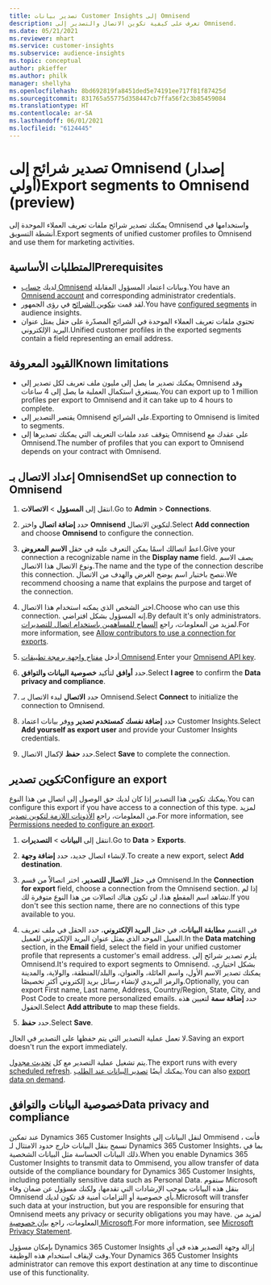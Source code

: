 ```yaml
---
title: تصدير بيانات Customer Insights إلى Omnisend
description: تعرف على كيفية تكوين الاتصال والتصدير إلى Omnisend.
ms.date: 05/21/2021
ms.reviewer: mhart
ms.service: customer-insights
ms.subservice: audience-insights
ms.topic: conceptual
author: pkieffer
ms.author: philk
manager: shellyha
ms.openlocfilehash: 8bd692819fa8451ded5e74191ee717f81f87425d
ms.sourcegitcommit: 831765a55775d358447cb7ffa56f2c3b85459084
ms.translationtype: HT
ms.contentlocale: ar-SA
ms.lasthandoff: 06/01/2021
ms.locfileid: "6124445"
---
```

# <a name="export-segments-to-omnisend-preview"></a><span data-ttu-id="28044-103">تصدير شرائح إلى Omnisend (إصدار أولي)</span><span class="sxs-lookup"><span data-stu-id="28044-103">Export segments to Omnisend (preview)</span></span>

<span data-ttu-id="28044-104">يمكنك تصدير شرائح ملفات تعريف العملاء الموحدة إلى Omnisend واستخدامها في أنشطة التسويق.</span><span class="sxs-lookup"><span data-stu-id="28044-104">Export segments of unified customer profiles to Omnisend and use them for marketing activities.</span></span>

## <a name="prerequisites"></a><span data-ttu-id="28044-105">المتطلبات الأساسية</span><span class="sxs-lookup"><span data-stu-id="28044-105">Prerequisites</span></span>

-   <span data-ttu-id="28044-106">لديك [حساب Omnisend](https://www.omnisend.com/) وبيانات اعتماد المسؤول المقابلة.</span><span class="sxs-lookup"><span data-stu-id="28044-106">You have an [Omnisend account](https://www.omnisend.com/) and corresponding administrator credentials.</span></span>
-   <span data-ttu-id="28044-107">لقد قمت [بتكوين الشرائح](segments.md) في رؤى الجمهور.</span><span class="sxs-lookup"><span data-stu-id="28044-107">You have [configured segments](segments.md) in audience insights.</span></span>
-   <span data-ttu-id="28044-108">تحتوي ملفات تعريف العملاء الموحدة في الشرائح المصدّرة على حقل يمثل عنوان البريد الإلكتروني.</span><span class="sxs-lookup"><span data-stu-id="28044-108">Unified customer profiles in the exported segments contain a field representing an email address.</span></span>

## <a name="known-limitations"></a><span data-ttu-id="28044-109">القيود المعروفة</span><span class="sxs-lookup"><span data-stu-id="28044-109">Known limitations</span></span>

- <span data-ttu-id="28044-110">يمكنك تصدير ما يصل إلى مليون ملف تعريف لكل تصدير إلى Omnisend وقد يستغرق استكمال العملية ما يصل إلى 4 ساعات.</span><span class="sxs-lookup"><span data-stu-id="28044-110">You can export up to 1 million profiles per export to Omnisend and it can take up to 4 hours to complete.</span></span>
- <span data-ttu-id="28044-111">يقتصر التصدير إلى Omnisend على الشرائح.</span><span class="sxs-lookup"><span data-stu-id="28044-111">Exporting to Omnisend is limited to segments.</span></span>
- <span data-ttu-id="28044-112">يتوقف عدد ملفات التعريف التي يمكنك تصديرها إلى Omnisend على عقدك مع Omnisend.</span><span class="sxs-lookup"><span data-stu-id="28044-112">The number of profiles that you can export to Omnisend depends on your contract with Omnisend.</span></span>

## <a name="set-up-connection-to-omnisend"></a><span data-ttu-id="28044-113">إعداد الاتصال بـ Omnisend</span><span class="sxs-lookup"><span data-stu-id="28044-113">Set up connection to Omnisend</span></span>

1. <span data-ttu-id="28044-114">انتقل إلى **المسؤول** > **الاتصالات**.</span><span class="sxs-lookup"><span data-stu-id="28044-114">Go to **Admin** > **Connections**.</span></span>

1. <span data-ttu-id="28044-115">حدد **إضافة اتصال** واختر **Omnisend** لتكوين الاتصال.</span><span class="sxs-lookup"><span data-stu-id="28044-115">Select **Add connection** and choose **Omnisend** to configure the connection.</span></span>

1. <span data-ttu-id="28044-116">اعط اتصالك اسمًا يمكن التعرف عليه في حقل **الاسم المعروض**.</span><span class="sxs-lookup"><span data-stu-id="28044-116">Give your connection a recognizable name in the **Display name** field.</span></span> <span data-ttu-id="28044-117">يصف الاسم ونوع الاتصال هذا الاتصال.</span><span class="sxs-lookup"><span data-stu-id="28044-117">The name and the type of the connection describe this connection.</span></span> <span data-ttu-id="28044-118">ننصح باختيار اسم يوضح الغرض والهدف من الاتصال.</span><span class="sxs-lookup"><span data-stu-id="28044-118">We recommend choosing a name that explains the purpose and target of the connection.</span></span>

1. <span data-ttu-id="28044-119">اختر الشخص الذي يمكنه استخدام هذا الاتصال.</span><span class="sxs-lookup"><span data-stu-id="28044-119">Choose who can use this connection.</span></span> <span data-ttu-id="28044-120">إنه المسؤول بشكل افتراضي.</span><span class="sxs-lookup"><span data-stu-id="28044-120">By default it's only administrators.</span></span> <span data-ttu-id="28044-121">لمزيد من المعلومات، راجع [السماح للمساهمين باستخدام اتصال للتصديرات](connections.md#allow-contributors-to-use-a-connection-for-exports).</span><span class="sxs-lookup"><span data-stu-id="28044-121">For more information, see [Allow contributors to use a connection for exports](connections.md#allow-contributors-to-use-a-connection-for-exports).</span></span>

1. <span data-ttu-id="28044-122">أدخل [مفتاح واجهة برمجة تطبيقات Omnisend](https://support.omnisend.com/en/articles/1061890-generating-api-key).</span><span class="sxs-lookup"><span data-stu-id="28044-122">Enter your [Omnisend API key](https://support.omnisend.com/en/articles/1061890-generating-api-key).</span></span>

1. <span data-ttu-id="28044-123">حدد **أوافق** لتأكيد **خصوصية البيانات والتوافق‬**.</span><span class="sxs-lookup"><span data-stu-id="28044-123">Select **I agree** to confirm the **Data privacy and compliance**.</span></span>

1. <span data-ttu-id="28044-124">حدد **الاتصال** لبدء الاتصال بـ Omnisend.</span><span class="sxs-lookup"><span data-stu-id="28044-124">Select **Connect** to initialize the connection to Omnisend.</span></span>

1. <span data-ttu-id="28044-125">حدد **إضافة نفسك كمستخدم تصدير** ووفر بيانات اعتماد Customer Insights.</span><span class="sxs-lookup"><span data-stu-id="28044-125">Select **Add yourself as export user** and provide your Customer Insights credentials.</span></span>

1. <span data-ttu-id="28044-126">حدد **حفظ** لإكمال الاتصال.</span><span class="sxs-lookup"><span data-stu-id="28044-126">Select **Save** to complete the connection.</span></span>

## <a name="configure-an-export"></a><span data-ttu-id="28044-127">تكوين تصدير</span><span class="sxs-lookup"><span data-stu-id="28044-127">Configure an export</span></span>

<span data-ttu-id="28044-128">يمكنك تكوين هذا التصدير إذا كان لديك حق الوصول إلى اتصال من هذا النوع.</span><span class="sxs-lookup"><span data-stu-id="28044-128">You can configure this export if you have access to a connection of this type.</span></span> <span data-ttu-id="28044-129">لمزيد من المعلومات، راجع [الأذونات اللازمة لتكوين تصدير](export-destinations.md#set-up-a-new-export).</span><span class="sxs-lookup"><span data-stu-id="28044-129">For more information, see [Permissions needed to configure an export](export-destinations.md#set-up-a-new-export).</span></span>

1. <span data-ttu-id="28044-130">انتقل إلى **البيانات** > **التصديرات**.</span><span class="sxs-lookup"><span data-stu-id="28044-130">Go to **Data** > **Exports**.</span></span>

1. <span data-ttu-id="28044-131">لإنشاء اتصال جديد، حدد **إضافة وجهة**.</span><span class="sxs-lookup"><span data-stu-id="28044-131">To create a new export, select **Add destination**.</span></span>

1. <span data-ttu-id="28044-132">في حقل **الاتصال للتصدير**، اختر اتصالاً من قسم Omnisend.</span><span class="sxs-lookup"><span data-stu-id="28044-132">In the **Connection for export** field, choose a connection from the Omnisend section.</span></span> <span data-ttu-id="28044-133">إذا لم تشاهد اسم المقطع هذا، لن تكون هناك اتصالات من هذا النوع متوفرة لك.</span><span class="sxs-lookup"><span data-stu-id="28044-133">If you don't see this section name, there are no connections of this type available to you.</span></span>

1. <span data-ttu-id="28044-134">في القسم **مطابقة البيانات**، في حقل **البريد الإلكتروني**، حدد الحقل في ملف تعريف العميل الموحد الذي يمثل عنوان البريد الإلكتروني للعميل.</span><span class="sxs-lookup"><span data-stu-id="28044-134">In the **Data matching** section, in the **Email** field, select the field in your unified customer profile that represents a customer's email address.</span></span> <span data-ttu-id="28044-135">يلزم تصدير شرائح إلى Omnisend.</span><span class="sxs-lookup"><span data-stu-id="28044-135">It's required to export segments to Omnisend.</span></span> <span data-ttu-id="28044-136">بشكل اختياري، يمكنك تصدير الاسم الأول، واسم العائلة، والعنوان، والبلد/المنطقة، والولاية، والمدينة والرمز البريدي لإنشاء رسائل بريد إلكتروني أكثر تخصيصًا.</span><span class="sxs-lookup"><span data-stu-id="28044-136">Optionally, you can export First name, Last name, Address, Country/Region, State, City, and Post Code to create more personalized emails.</span></span> <span data-ttu-id="28044-137">حدد **إضافة سمة** لتعيين هذه الحقول.</span><span class="sxs-lookup"><span data-stu-id="28044-137">Select **Add attribute** to map these fields.</span></span>

1. <span data-ttu-id="28044-138">حدد **حفظ**.</span><span class="sxs-lookup"><span data-stu-id="28044-138">Select **Save**.</span></span>

<span data-ttu-id="28044-139">لا تعمل عملية التصدير التي يتم حفظها على التصدير في الحال.</span><span class="sxs-lookup"><span data-stu-id="28044-139">Saving an export doesn't run the export immediately.</span></span>

<span data-ttu-id="28044-140">يتم تشغيل عملية التصدير مع كل [تحديث مجدول](system.md#schedule-tab).</span><span class="sxs-lookup"><span data-stu-id="28044-140">The export runs with every [scheduled refresh](system.md#schedule-tab).</span></span> <span data-ttu-id="28044-141">يمكنك أيضًا [تصدير البيانات عند الطلب](export-destinations.md#run-exports-on-demand).</span><span class="sxs-lookup"><span data-stu-id="28044-141">You can also [export data on demand](export-destinations.md#run-exports-on-demand).</span></span> 


## <a name="data-privacy-and-compliance"></a><span data-ttu-id="28044-142">خصوصية البيانات والتوافق</span><span class="sxs-lookup"><span data-stu-id="28044-142">Data privacy and compliance</span></span>

<span data-ttu-id="28044-143">عند تمكين Dynamics 365 Customer Insights لنقل البيانات إلى Ommisend ، فأنت تسمح بنقل البيانات خارج حدود الامتثال لـ Dynamics 365 Customer Insights، بما في ذلك البيانات الحساسة مثل البيانات الشخصية.</span><span class="sxs-lookup"><span data-stu-id="28044-143">When you enable Dynamics 365 Customer Insights to transmit data to Ommisend, you allow transfer of data outside of the compliance boundary for Dynamics 365 Customer Insights, including potentially sensitive data such as Personal Data.</span></span> <span data-ttu-id="28044-144">ستقوم Microsoft بنقل هذه البيانات بموجب الإرشادات التي تقدمها، ولكنك مسؤول عن ضمان وفاء Omnisend بأي خصوصية أو التزامات أمنية قد تكون لديك.</span><span class="sxs-lookup"><span data-stu-id="28044-144">Microsoft will transfer such data at your instruction, but you are responsible for ensuring that Omnisend meets any privacy or security obligations you may have.</span></span> <span data-ttu-id="28044-145">لمزيد من المعلومات، راجع [بيان خصوصية Microsoft](https://go.microsoft.com/fwlink/?linkid=396732).</span><span class="sxs-lookup"><span data-stu-id="28044-145">For more information, see [Microsoft Privacy Statement](https://go.microsoft.com/fwlink/?linkid=396732).</span></span>

<span data-ttu-id="28044-146">بإمكان مسؤول Dynamics 365 Customer Insights إزالة وجهة التصدير هذه في أي وقت لإيقاف استخدام هذه الوظيفة.</span><span class="sxs-lookup"><span data-stu-id="28044-146">Your Dynamics 365 Customer Insights administrator can remove this export destination at any time to discontinue use of this functionality.</span></span>
